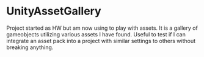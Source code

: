# UnityAssetGallery
Project started as HW but am now using to play with assets.  It is a gallery of gameobjects utilizing various assets I have found.  Useful to test if I can integrate an asset pack into a project with similar settings to others without breaking anything.
